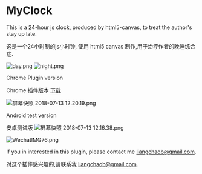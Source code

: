 # MyClock
This is a 24-hour js clock, produced by html5-canvas, to treat the author's stay up late.

这是一个24小时制的js小时钟, 使用 html5 canvas 制作,用于治疗作者的晚睡综合症.

![day.png](https://i.loli.net/2018/07/12/5b4724538206a.png)
![night.png](https://i.loli.net/2018/07/12/5b4724538cce9.png)

Chrome Plugin version

Chrome 插件版本 [下载](https://chrome.google.com/webstore/detail/24hclock/nhdmckjnclnoioojkpgfghcokbmklfpo?hl=zh-CN)

![屏幕快照 2018-07-13 12.20.19.png](https://i.loli.net/2018/07/13/5b4828bc79b27.png)


Android test version

安卓测试版
![屏幕快照 2018-07-13 12.16.38.png](https://i.loli.net/2018/07/13/5b4828bc58dc7.png)

![WechatIMG76.png](https://i.loli.net/2018/07/13/5b482964169db.png)

If you in interested in this plugin, please contact me liangchaob@gmail.com.

对这个插件感兴趣的,请联系我 liangchaob@gmail.com.